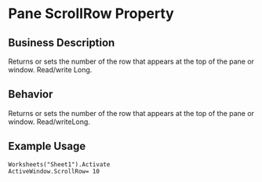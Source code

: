 # Pane ScrollRow Property

## Business Description
Returns or sets the number of the row that appears at the top of the pane or window. Read/write Long.

## Behavior
Returns or sets the number of the row that appears at the top of the pane or window. Read/writeLong.

## Example Usage
```vba
Worksheets("Sheet1").Activate 
ActiveWindow.ScrollRow= 10
```